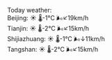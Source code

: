 Today weather:  
Beijing: ☀️   🌡️-1°C 🌬️↙19km/h  
Tianjin: ☀️   🌡️-2°C 🌬️↙15km/h  
Shijiazhuang: ☀️   🌡️-1°C 🌬️↓11km/h  
Tangshan: ☀️   🌡️-2°C 🌬️↙15km/h  
